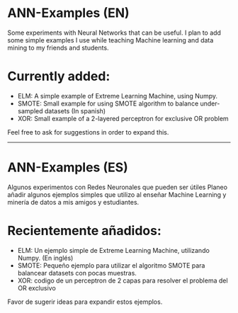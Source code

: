 # ANN-Examples (EN)
Some experiments with Neural Networks that can be useful.
I plan to add some simple examples I use while teaching Machine learning and data mining to my friends and students.

# Currently added:
* ELM: A simple example of Extreme Learning Machine, using Numpy.
* SMOTE: Small example for using SMOTE algorithm to balance under-sampled datasets (In spanish)
* XOR: Small example of a 2-layered perceptron for exclusive OR problem

Feel free to ask for suggestions in order to expand this.

---
# ANN-Examples (ES)
Algunos experimentos con Redes Neuronales que pueden ser útiles
Planeo añadir algunos ejemplos simples que utilizo al enseñar Machine Learning y minería de datos a mis amigos y estudiantes.

# Recientemente añadidos:
* ELM: Un ejemplo simple de Extreme Learning Machine, utilizando Numpy. (En inglés)
* SMOTE: Pequeño ejemplo para utilizar el algoritmo SMOTE para balancear datasets con pocas muestras.
* XOR: codigo de un perceptron de 2 capas para resolver el problema del OR exclusivo

Favor de sugerir ideas para expandir estos ejemplos.
